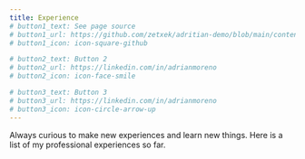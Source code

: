 ```yaml
---
title: Experience
# button1_text: See page source
# button1_url: https://github.com/zetxek/adritian-demo/blob/main/content/experience/_index.md
# button1_icon: icon-square-github

# button2_text: Button 2
# button2_url: https://linkedin.com/in/adrianmoreno
# button2_icon: icon-face-smile

# button3_text: Button 3
# button3_url: https://linkedin.com/in/adrianmoreno
# button3_icon: icon-circle-arrow-up
---
```

Always curious to make new experiences and learn new things. Here is a list of my professional experiences so far.